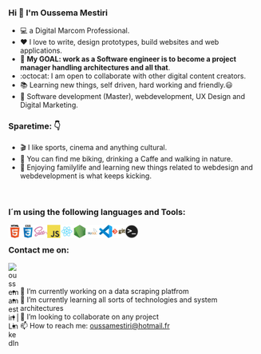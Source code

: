 ### Hi :raising_hand: I'm Oussema Mestiri

- :computer: a Digital Marcom Professional.
- :heart: I love to write, design prototypes, build websites and web applications.
- :electric_plug: **My GOAL: work as a Software engineer is to become a project manager handling architectures and all that**.
- :octocat: I am open to collaborate with other digital content creators.
- :books: Learning new things, self driven, hard working and friendly.:smiley:
- :gem: Software development (Master), webdevelopment, UX Design and Digital Marketing. 

### Sparetime: :point_down:
- :clapper: I like sports, cinema and anything cultural. 
- :bicyclist: You can find me biking,  drinking a Caffe and walking in nature.
- :tulip: Enjoying familylife and learning new things related to webdesign and webdevelopment is what keeps kicking. 

<br />

### I´m using the following languages and Tools: 

<img align="left" alt="HTML5" width="26px" src="https://raw.githubusercontent.com/github/explore/80688e429a7d4ef2fca1e82350fe8e3517d3494d/topics/html/html.png" />
<img align="left" alt="CSS3" width="26px" src="https://raw.githubusercontent.com/github/explore/80688e429a7d4ef2fca1e82350fe8e3517d3494d/topics/css/css.png" /> 
<img align="left" alt="Sass" width="26px" src="https://raw.githubusercontent.com/github/explore/80688e429a7d4ef2fca1e82350fe8e3517d3494d/topics/sass/sass.png" />
<img align="left" alt="JavaScript" width="26px" src="https://raw.githubusercontent.com/github/explore/80688e429a7d4ef2fca1e82350fe8e3517d3494d/topics/javascript/javascript.png" />
<img align="left" alt="React" width="26px" src="https://raw.githubusercontent.com/github/explore/80688e429a7d4ef2fca1e82350fe8e3517d3494d/topics/react/react.png" />
<img align="left" alt="Node.js" width="26px" src="https://raw.githubusercontent.com/github/explore/80688e429a7d4ef2fca1e82350fe8e3517d3494d/topics/nodejs/nodejs.png" />
<img align="left" alt="MySQL" width="26px" src="https://raw.githubusercontent.com/github/explore/80688e429a7d4ef2fca1e82350fe8e3517d3494d/topics/mysql/mysql.png" />
<img align="left" alt="Visual Studio Code" width="26px" src="https://raw.githubusercontent.com/github/explore/80688e429a7d4ef2fca1e82350fe8e3517d3494d/topics/visual-studio-code/visual-studio-code.png" />
<img align="left" alt="Git" width="26px" src="https://raw.githubusercontent.com/github/explore/80688e429a7d4ef2fca1e82350fe8e3517d3494d/topics/git/git.png" />
<img align="left" alt="Terminal" width="26px" src="https://raw.githubusercontent.com/github/explore/80688e429a7d4ef2fca1e82350fe8e3517d3494d/topics/terminal/terminal.png" />
<br />

### Contact me on:
[<img align="left" alt="oussemamestiri | LinkedIn" width="22px" src="https://cdn.jsdelivr.net/npm/simple-icons@v3/icons/linkedin.svg" />][linkedin]

[linkedin]: [https://www.linkedin.com/in/dianavile/](https://www.linkedin.com/in/oussema-mestiri-8564b9198/)

<br />
<br />
 

- 🔭 I’m currently working on a data scraping platfrom
- 🌱 I’m currently learning all sorts of technologies and system architectures
- 👯 I’m looking to collaborate on any project
- 📫 How to reach me: oussamestiri@hotmail.fr

<!--
**oussema-mestiri2/oussema-mestiri2** is a ✨ _special_ ✨ repository because its `README.md` (this file) appears on your GitHub profile.

Here are some ideas to get you started:



-->
